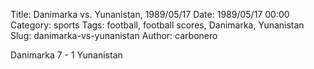 Title: Danimarka vs. Yunanistan, 1989/05/17
Date: 1989/05/17 00:00
Category: sports
Tags: football, football scores, Danimarka, Yunanistan
Slug: danimarka-vs-yunanistan
Author: carbonero


Danimarka 7 - 1 Yunanistan
